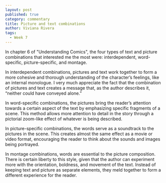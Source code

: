 ```yaml
---
layout: post
published: true
category: commentary
title: Picture and text combinations
author: Viviana Rivera
tags:
  - Week 7
---
```

In chapter 6 of "Understanding Comics", the four types of text and picture combinations that interested me the most were: interdependent, word-specific, picture-specific, and montage.

In interdependent combinations, pictures and text work together to form a more cohesive and thorough understanding of the character’s feelings, like an internal monologue. I very much appreciate the fact that the combination of pictures and text creates a message that, as the author describes it, “neither could have conveyed alone.”

In word-specific combinations, the pictures bring the reader’s attention towards a certain aspect of the text by emphasizing specific fragments of a scene. This method allows more attention to detail in the story through a pictorial zoom-like effect of whatever is being described.

In picture-specific combinations, the words serve as a soundtrack to the pictures in the scene. This creates almost the same effect as a movie or video format, encouraging the reader to think about the sounds and images being portrayed.

In montage combinations, words are essential to the picture composition. There is certain liberty to this style, given that the author can experiment more with the orientation, boldness, and movement of the text. Instead of keeping text and picture as separate elements, they meld together to form a different experience for the reader.

